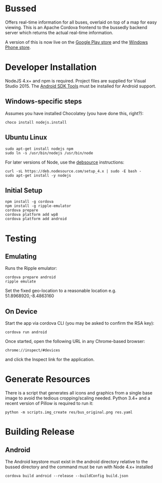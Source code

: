 ﻿# Bussed

Offers real-time information for all buses, overlaid on top of a map for easy
viewing.
This is an Apache Cordova frontend to the bussedly backend server which returns
the actual real-time information.

A version of this is now live on the [Google Play store](https://play.google.com/store/apps/details?id=com.glicsoft.bussed)
and the [Windows Phone store](http://windowsphone.com/s?appid=0ce94fe7-3014-4a1c-8e14-fff6da291e83).

# Developer Installation

NodeJS 4.x+ and npm is required. Project files are supplied for Visual Studio 2015.
The [Android SDK Tools](http://developer.android.com/sdk/installing/index.html?pkg=tools)
must be installed for Android support.

## Windows-specific steps

Assumes you have installed Chocolatey (you have done this, right?):

    choco install nodejs.install

## Ubuntu Linux

    sudo apt-get install nodejs npm
    sudo ln -s /usr/bin/nodejs /usr/bin/node

For later versions of Node, use the [debsource](https://github.com/nodesource/distributions)
instructions:

    curl -sL https://deb.nodesource.com/setup_4.x | sudo -E bash -
    sudo apt-get install -y nodejs

## Initial Setup

    npm install -g cordova
    npm install -g ripple-emulator
    cordova prepare
    cordova platform add wp8
    cordova platform add android

# Testing

## Emulating

Runs the Ripple emulator:

    cordova prepare android
    ripple emulate

Set the fixed geo-location to a reasonable location e.g. 51.8968920,-8.4863160

## On Device

Start the app via cordova CLI (you may be asked to confirm the RSA key):

    cordova run android

Once started, open the following URL in any Chrome-based browser:

    chrome://inspect/#devices

and click the Inspect link for the application.

# Generate Resources

There is a script that generates all icons and graphics from a single base image
to avoid the tedious cropping/scaling needed. Python 3.4+ and a recent
version of Pillow is required to run it:

    python -m scripts.img_create res/bus_original.png res.yaml

# Building Release

## Android

The Android keystore must exist in the android directory relative to the bussed
directory and the command must be run with Node 4.x+ installed

    cordova build android --release --buildConfig build.json
